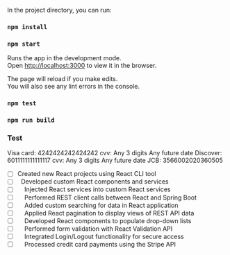 
In the project directory, you can run:
### `npm install`
### `npm start`

Runs the app in the development mode.\
Open [http://localhost:3000](http://localhost:3000) to view it in the browser.

The page will reload if you make edits.\
You will also see any lint errors in the console.

### `npm test`


### `npm run build`


### Test 
Visa card:
4242424242424242  cvv: Any 3 digits   Any future date
Discover:
6011111111111117   cvv: Any 3 digits   Any future date
JCB:
3566002020360505

- [ ]  Created new React projects using React CLI tool
- [ ]   Developed custom React components and services
- [ ]     Injected React services into custom React services
- [ ]     Performed REST client calls between React and Spring Boot
- [ ]     Added custom searching for data in React application
- [ ]     Applied React pagination to display views of REST API data
- [ ]     Developed React components to populate drop-down lists
- [ ]     Performed form validation with React Validation API
- [ ]     Integrated Login/Logout functionality for secure access
- [ ]     Processed credit card payments using the Stripe API
